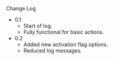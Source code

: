 
Change Log

* 0.1
  - Start of log.
  - Fully functional for basic actions.
* 0.2
  - Added new activation flag options.
  - Reduced log messages.